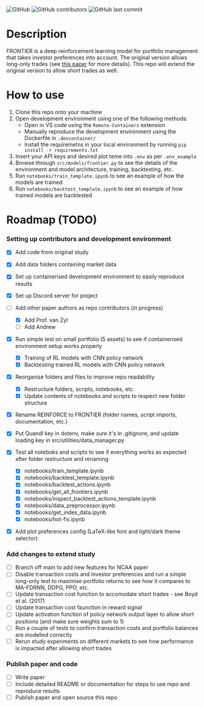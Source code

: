 ![GitHub](https://img.shields.io/github/license/ruankie/frontier-rl) ![GitHub contributors](https://img.shields.io/github/contributors/ruankie/frontier-rl) ![GitHub last commit](https://img.shields.io/github/last-commit/ruankie/frontier-rl)

# Description
FRONTIER is a deep reinforcement learning model for portfolio management that takes investor preferences into account. The original version allows long-only trades (see [this paper](https://doi.org/10.36227/techrxiv.19165745.v1) for more details). This repo will extend the original version to allow short trades as well.

# How to use
1. Clone this repo onto your machine
1. Open development environment using one of the following methods:
    * Open in VS code using the `Remote-Containers` extension
    * Manually reproduce the development environment using the Dockerfile in `.devcontainer/`
    * Install the requiremetns in your local environment by running `pip install -r requirements.txt`
1. Insert your API keys and desired plot teme into `.env` as per `.env_example`
1. Browse through `src/models/frontier.py` to see the details of the environment and model architecture, training, backtesting, etc.
1. Run `notebooks/train_template.ipynb` to see an example of how the models are trained
1. Run `notebooks/backtest_template.ipynb` to see an example of how trained modela are backtested

# Roadmap (TODO)
### Setting up contributors and development environment
- [x] Add code from original study
- [x] Add data folders containing market data
- [x] Set up containerised development environment to easily reproduce results
- [x] Set up Discord server for project
- [ ] Add other paper authors as repo contributors (in progress)
    - [x] Add Prof. van Zyl
    - [ ] Add Andrew
- [x] Run simple test on small portfolio (5 assets) to see if containerised environment setup works properly
    - [x] Training of RL models with CNN policy network
    - [x] Backtesting trained RL models with CNN policy network
- [x] Reorganise folders and files to improve repo readability
    - [x] Restructure folders, scripts, notebooks, etc.
    - [x] Update contents of notebooks and scripts to respect new folder structure
- [x] Rename REINFORCE to FRONTIER (folder names, script imports, documentation, etc.)
- [x] Put Quandl key in dotenv, make sure it's in .gitignore, and update loading key in src/utilities/data_manager.py
- [x] Test all noteboks and scripts to see if everything works as expected after folder restructure and renaming
    - [x] notebooks/train_template.ipynb
    - [x] notebooks/backtest_template.ipynb
    - [x] notebooks/backtest_actions.ipynb
    - [x] notebooks/get_all_frontiers.ipynb
    - [x] notebooks/inspect_backtest_actions_template.ipynb
    - [x] notebooks/data_preprocessor.ipynb
    - [x] notebooks/get_index_data.ipynb
    - [x] notebooks/hot-fix.ipynb
- [x] Add plot preferences config (LaTeX-like font and light/dark theme selector)
    

### Add changes to extend study
- [ ] Branch off main to add new features for NCAA paper
- [ ] Disable transaction costs and investor preferences and run a simple long-only test to maximise portfolio returns to see how it compares to MA-FDRNN, DDPG, PPO, etc.
- [ ] Update transaction cost function to accomodate short trades - see Boyd et al. (2017)
- [ ] Update transaction cost faunction in reward signal
- [ ] Update activation function of policy network output layer to allow short positions (and make sure weights sum to 1)
- [ ] Run a couple of tests to confirm transaction costs and portfolio balances are modelled correctly
- [ ] Rerun study experiments on different markets to see how performance is impacted after allowing short trades

### Publish paper and code
- [ ] Write paper
- [ ] Include detailed README or documentation for steps to use repo and reproduce results
- [ ] Publish paper and open source this repo
